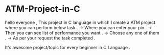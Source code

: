 # ATM-Project-in-C
hello everyone , This project in C language in which I create a ATM project where you can perform below task .
-> Where you can enter your pin .
-> Then you can see list of performance you want .
-> Choose any one of them .
-> As per your request the task completed . 

It's awesome project/topic for every beginner in C Language .
